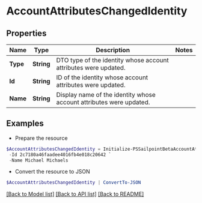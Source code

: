# AccountAttributesChangedIdentity
## Properties

Name | Type | Description | Notes
------------ | ------------- | ------------- | -------------
**Type** | **String** | DTO type of the identity whose account attributes were updated. | 
**Id** | **String** | ID of the identity whose account attributes were updated. | 
**Name** | **String** | Display name of the identity whose account attributes were updated. | 

## Examples

- Prepare the resource
```powershell
$AccountAttributesChangedIdentity = Initialize-PSSailpointBetaAccountAttributesChangedIdentity  -Type IDENTITY `
 -Id 2c7180a46faadee4016fb4e018c20642 `
 -Name Michael Michaels
```

- Convert the resource to JSON
```powershell
$AccountAttributesChangedIdentity | ConvertTo-JSON
```

[[Back to Model list]](../README.md#documentation-for-models) [[Back to API list]](../README.md#documentation-for-api-endpoints) [[Back to README]](../README.md)

